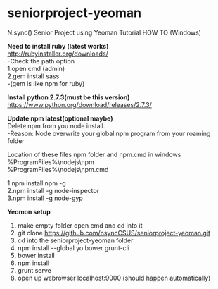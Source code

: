# seniorproject-yeoman
N.sync() Senior Project using Yeoman
Tutorial HOW TO (Windows) 

**Need to install ruby (latest works)**  
http://rubyinstaller.org/downloads/  
  -Check the path option   
1.open cmd (admin)  
2.gem install sass  
  -(gem is like npm for ruby) 
  
**Install python 2.7.3(must be this version)**  
https://www.python.org/download/releases/2.7.3/
  
**Update npm  latest(optional maybe)**  
  Delete npm from you node install.    
    -Reason: Node overwrite your global npm program from your roaming folder     
    
  Location of these files npm folder and npm.cmd  in windows   
  %ProgramFiles%\nodejs\npm    
  %ProgramFiles%\nodejs\npm.cmd    
  
  1.npm install npm -g  
  2.npm install -g node-inspector  
  3.npm install -g node-gyp  

  
**Yeomon setup**    
1. make empty folder open cmd and cd into it  
2. git clone https://github.com/nsyncCSUS/seniorproject-yeoman.git  
3. cd into the seniorproject-yeoman folder  
4. npm install --global yo bower grunt-cli  
5. bower install  
6. npm install  
7. grunt serve  
8. open up webrowser localhost:9000 (should happen automatically)  


